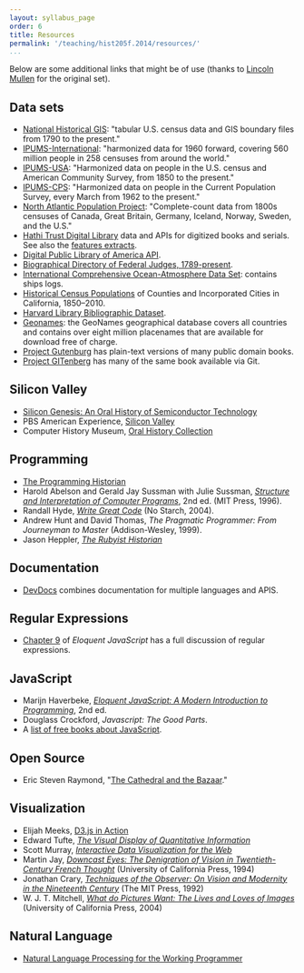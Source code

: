 ```yaml
---
layout: syllabus_page
order: 6
title: Resources
permalink: '/teaching/hist205f.2014/resources/'
...
```


Below are some additional links that might be of use (thanks to [Lincoln Mullen](http://lincolnmullen.com) for the original set).

## Data sets

-   [National Historical GIS][]: "tabular U.S. census data and GIS
    boundary files from 1790 to the present."
-   [IPUMS-International][]: "harmonized data for 1960 forward, covering
    560 million people in 258 censuses from around the world."
-   [IPUMS-USA][]: "Harmonized data on people in the U.S. census and
    American Community Survey, from 1850 to the present."
-   [IPUMS-CPS][]: "Harmonized data on people in the Current Population
    Survey, every March from 1962 to the present."
-   [North Atlantic Population Project][]: "Complete-count data from
    1800s censuses of Canada, Great Britain, Germany, Iceland, Norway,
    Sweden, and the U.S."
-   [Hathi Trust Digital Library][] data and APIs for digitized books
    and serials. See also the [features extracts][].
-   [Digital Public Library of America API][].
-   [Biographical Directory of Federal Judges, 1789-present][].
-   [International Comprehensive Ocean-Atmosphere Data Set][]: contains
    ships logs.
-   [Historical Census Populations][] of Counties and Incorporated
    Cities in California, 1850–2010.
-   [Harvard Library Bibliographic Dataset][].
-   [Geonames][]: the GeoNames geographical database covers all
    countries and contains over eight million placenames that are
    available for download free of charge.
-   [Project Gutenburg][] has plain-text versions of many public domain
    books.
-   [Project GITenberg][] has many of the same book available via Git.

## Silicon Valley

- [Silicon Genesis: An Oral History of Semiconductor Technology][1]
- PBS American Experience, [Silicon Valley][2]
- Computer History Museum, [Oral History Collection](http://www.computerhistory.org/collections/oralhistories/)

## Programming

-   [The Programming Historian][]
-   Harold Abelson and Gerald Jay Sussman with Julie Sussman,
    *[Structure and Interpretation of Computer Programs][]*, 2nd ed.
    (MIT Press, 1996).
-   Randall Hyde, *[Write Great Code][]* (No Starch, 2004).
-   Andrew Hunt and David Thomas, *The Pragmatic Programmer: From
    Journeyman to Master* (Addison-Wesley, 1999).
-   Jason Heppler, *[The Rubyist Historian][]*

## Documentation

-   [DevDocs][] combines documentation for multiple languages and APIS.

## Regular Expressions

-   [Chapter 9][] of *Eloquent JavaScript* has a full discussion of
    regular expressions.

## JavaScript

-   Marijn Haverbeke, *[Eloquent JavaScript: A Modern Introduction to
    Programming][]*, 2nd ed.
-   Douglass Crockford, *Javascript: The Good Parts*.
-   A [list of free books about JavaScript][].

## Open Source

-   Eric Steven Raymond, "[The Cathedral and the Bazaar][]."

## Visualization

-   Elijah Meeks, [D3.js in Action][]
-   Edward Tufte, *[The Visual Display of Quantitative Information][]*
-   Scott Murray, *[Interactive Data Visualization for the Web][]*
-   Martin Jay, *[Downcast Eyes: The Denigration of Vision in Twentieth-Century French Thought](http://www.ucpress.edu/book.php?isbn=9780520088856)* (University of California Press, 1994)
-   Jonathan Crary, *[Techniques of the Observer: On Vision and Modernity in the Nineteenth Century](http://mitpress.mit.edu/books/techniques-observer)* (The MIT Press, 1992)
-   W. J. T. Mitchell, *[What do Pictures Want: The Lives and Loves of Images](http://www.press.uchicago.edu/ucp/books/book/chicago/W/bo3534152.html)* (University of California Press, 2004)

## Natural Language

-   [Natural Language Processing for the Working Programmer][]

  [National Historical GIS]: http://nhgis.org
  [IPUMS-International]: http://international.ipums.org/international/
  [IPUMS-USA]: http://usa.ipums.org/usa/
  [IPUMS-CPS]: http://usa.ipums.org/cps/
  [North Atlantic Population Project]: http://www.nappdata.org/
  [Hathi Trust Digital Library]: http://www.hathitrust.org/data
  [features extracts]: https://sandbox.htrc.illinois.edu/HTRC-UI-Portal2/Features
  [Digital Public Library of America API]: http://dp.la/info/developers/codex/
  [Biographical Directory of Federal Judges, 1789-present]: http://www.uscourts.gov/JudgesAndJudgeships/BiographicalDirectoryOfJudges.aspx
  [International Comprehensive Ocean-Atmosphere Data Set]: http://icoads.noaa.gov/
  [Historical Census Populations]: http://www.dof.ca.gov/research/demographic/state_census_data_center/historical_census_1850-2010/view.php
  [Harvard Library Bibliographic Dataset]: http://openmetadata.lib.harvard.edu/bibdata
  [Geonames]: http://www.geonames.org/
  [Project Gutenburg]: http://www.gutenberg.org/
  [Project GITenberg]: https://gitenberg.github.io/
  [The Programming Historian]: http://programminghistorian.org/
  [Structure and Interpretation of Computer Programs]: https://mitpress.mit.edu/sicp/full-text/book/book.html
  [Write Great Code]: http://www.nostarch.com/greatcode.htm
  [DevDocs]: http://devdocs.io/
  [Chapter 9]: http://eloquentjavascript.net/09_regexp.html
  [Swirl]: http://swirlstats.com/
  [Eloquent JavaScript: A Modern Introduction to Programming]: http://eloquentjavascript.net/
  [list of free books about JavaScript]: http://jsbooks.revolunet.com/
  [The Cathedral and the Bazaar]: http://www.catb.org/~esr/writings/cathedral-bazaar/cathedral-bazaar/
  [httpbin]: http://httpbin.org/
  [Natural Language Processing for the Working Programmer]: http://nlpwp.org/book/
  [The Rubyist Historian]: http://jasonheppler.org/rubyist-historian/
  [The Visual Display of Quantitative Information]: http://www.edwardtufte.com/tufte/books_vdqi
  [Interactive Data Visualization for the Web]: http://alignedleft.com/work/d3-book
  [Digital History Methods in R]: http://dh-r.lincolnmullen.com/
  [D3.js in Action]: http://www.manning.com/meeks/
  [1]: http://silicongenesis.stanford.edu/
  [2]: http://www.pbs.org/wgbh/americanexperience/films/silicon/
